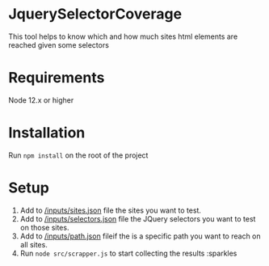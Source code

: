 # JquerySelectorCoverage
This tool helps to know which and how much sites html elements are reached given some selectors


# Requirements
  Node 12.x or higher

# Installation

  Run `npm install` on the root of the project
  
# Setup

  
  1. Add to [/inputs/sites.json](https://github.com/andresSaldanaAguilar/jquerySelectorCoverage/blob/master/inputs/sites.json) file the sites you want to test.
  2. Add to [/inputs/selectors.json](https://github.com/andresSaldanaAguilar/jquerySelectorCoverage/blob/master/inputs/sites.json) file the JQuery selectors you want to test on those sites.
  3. Add to [/inputs/path.json](https://github.com/andresSaldanaAguilar/jquerySelectorCoverage/blob/master/inputs/sites.json) fileif the is a specific path you want to reach on all sites.
  4. Run `node src/scrapper.js` to start collecting the results :sparkles
